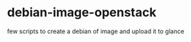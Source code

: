 debian-image-openstack
======================

few scripts to create a debian of image and upload it to glance
